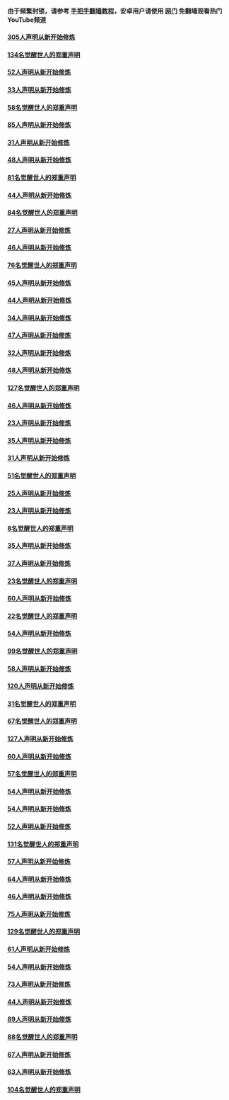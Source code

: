 #### 由于频繁封锁，请参考 [手把手翻墙教程](https://github.com/gfw-breaker/guides/wiki/)，安卓用户请使用 [网门](https://github.com/gfw-breaker/nogfw/blob/master/dl.md?t=03260000) 免翻墙观看热门YouTube频道 

#### [305人声明从新开始修炼](../pages/91/422153.md?t=03260000) 

#### [134名觉醒世人的郑重声明](../pages/91/422152.md?t=03260000) 

#### [52人声明从新开始修炼](../pages/91/421846.md?t=03260000) 

#### [33人声明从新开始修炼](../pages/91/421804.md?t=03260000) 

#### [58名觉醒世人的郑重声明](../pages/91/421845.md?t=03260000) 

#### [85人声明从新开始修炼](../pages/91/421769.md?t=03260000) 

#### [31人声明从新开始修炼](../pages/91/421763.md?t=03260000) 

#### [48人声明从新开始修炼](../pages/91/421605.md?t=03260000) 

#### [81名觉醒世人的郑重声明](../pages/91/421656.md?t=03260000) 

#### [44人声明从新开始修炼](../pages/91/421544.md?t=03260000) 

#### [84名觉醒世人的郑重声明](../pages/91/421543.md?t=03260000) 

#### [27人声明从新开始修炼](../pages/91/421465.md?t=03260000) 

#### [46人声明从新开始修炼](../pages/91/421454.md?t=03260000) 

#### [76名觉醒世人的郑重声明](../pages/91/421453.md?t=03260000) 

#### [45人声明从新开始修炼](../pages/91/421452.md?t=03260000) 

#### [44人声明从新开始修炼](../pages/91/421422.md?t=03260000) 

#### [34人声明从新开始修炼](../pages/91/421322.md?t=03260000) 

#### [47人声明从新开始修炼](../pages/91/421264.md?t=03260000) 

#### [32人声明从新开始修炼](../pages/91/421225.md?t=03260000) 

#### [48人声明从新开始修炼](../pages/91/421202.md?t=03260000) 

#### [127名觉醒世人的郑重声明](../pages/91/421224.md?t=03260000) 

#### [46人声明从新开始修炼](../pages/91/421203.md?t=03260000) 

#### [23人声明从新开始修炼](../pages/91/421138.md?t=03260000) 

#### [35人声明从新开始修炼](../pages/91/421122.md?t=03260000) 

#### [31人声明从新开始修炼](../pages/91/421081.md?t=03260000) 

#### [51名觉醒世人的郑重声明](../pages/91/421080.md?t=03260000) 

#### [25人声明从新开始修炼](../pages/91/421020.md?t=03260000) 

#### [23人声明从新开始修炼](../pages/91/420884.md?t=03260000) 

#### [8名觉醒世人的郑重声明](../pages/91/420883.md?t=03260000) 

#### [35人声明从新开始修炼](../pages/91/420809.md?t=03260000) 

#### [37人声明从新开始修炼](../pages/91/420766.md?t=03260000) 

#### [23名觉醒世人的郑重声明](../pages/91/420765.md?t=03260000) 

#### [60人声明从新开始修炼](../pages/91/420727.md?t=03260000) 

#### [22名觉醒世人的郑重声明](../pages/91/420726.md?t=03260000) 

#### [54人声明从新开始修炼](../pages/91/420529.md?t=03260000) 

#### [99名觉醒世人的郑重声明](../pages/91/420528.md?t=03260000) 

#### [58人声明从新开始修炼](../pages/91/420198.md?t=03260000) 

#### [120人声明从新开始修炼](../pages/91/420141.md?t=03260000) 

#### [31名觉醒世人的郑重声明](../pages/91/420197.md?t=03260000) 

#### [67名觉醒世人的郑重声明](../pages/91/420140.md?t=03260000) 

#### [127人声明从新开始修炼](../pages/91/420082.md?t=03260000) 

#### [60人声明从新开始修炼](../pages/91/420081.md?t=03260000) 

#### [57名觉醒世人的郑重声明](../pages/91/420080.md?t=03260000) 

#### [54人声明从新开始修炼](../pages/91/419533.md?t=03260000) 

#### [54人声明从新开始修炼](../pages/91/419532.md?t=03260000) 

#### [52人声明从新开始修炼](../pages/91/419531.md?t=03260000) 

#### [131名觉醒世人的郑重声明](../pages/91/419530.md?t=03260000) 

#### [57人声明从新开始修炼](../pages/91/419430.md?t=03260000) 

#### [64人声明从新开始修炼](../pages/91/419429.md?t=03260000) 

#### [46人声明从新开始修炼](../pages/91/419428.md?t=03260000) 

#### [75人声明从新开始修炼](../pages/91/419427.md?t=03260000) 

#### [129名觉醒世人的郑重声明](../pages/91/419426.md?t=03260000) 

#### [61人声明从新开始修炼](../pages/91/419198.md?t=03260000) 

#### [54人声明从新开始修炼](../pages/91/419197.md?t=03260000) 

#### [73人声明从新开始修炼](../pages/91/419196.md?t=03260000) 

#### [44人声明从新开始修炼](../pages/91/419075.md?t=03260000) 

#### [89人声明从新开始修炼](../pages/91/419074.md?t=03260000) 

#### [88名觉醒世人的郑重声明](../pages/91/419195.md?t=03260000) 

#### [67人声明从新开始修炼](../pages/91/419073.md?t=03260000) 

#### [63人声明从新开始修炼](../pages/91/419072.md?t=03260000) 

#### [104名觉醒世人的郑重声明](../pages/91/419071.md?t=03260000) 


